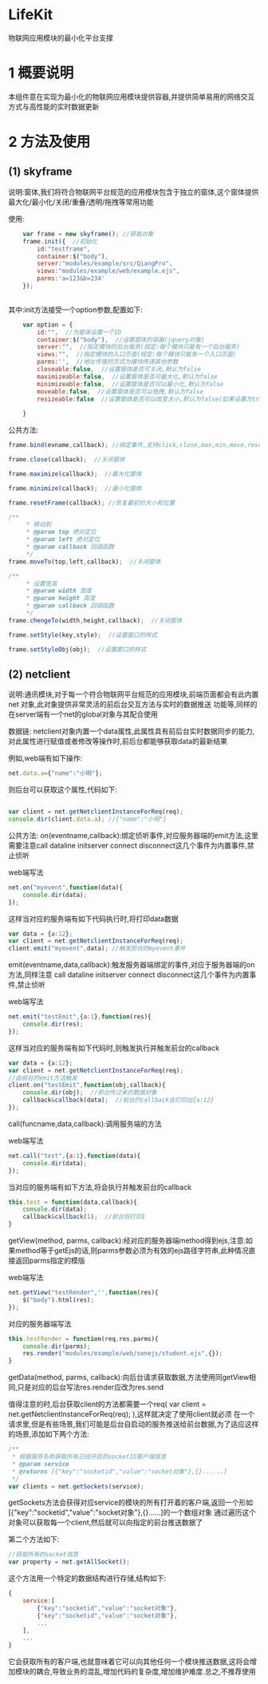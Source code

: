 # LifeKit

物联网应用模块的最小化平台支撑

# 1 概要说明

本组件意在实现为最小化的物联网应用模块提供容器,并提供简单易用的网络交互方式与高性能的实时数据更新<br>

# 2 方法及使用

## (1)  skyframe

说明:窗体,我们将符合物联网平台规范的应用模块包含于独立的窗体,这个窗体提供最大化/最小化/关闭/重叠/透明/拖拽等常用功能

使用:

```javascript
    var frame = new skyframe(); //获取对象
    frame.init({  //初始化
        id:"testframe",
        container:$("body"),
        server:"modules/example/src/QiangPro",
        views:"modules/example/web/example.ejs",
        parms:'a=123&b=234'
    });
    
```

其中:init方法接受一个option参数,配置如下:

```javascript
    var option = {
        id:"",  //为窗体设置一个ID
        container:$("body"),  //设置窗体的容器(jquery对象)
        server:"",  //指定模块的后台服务(规定:每个模块只能有一个后台服务)
        views:"",  //指定模块的入口页面(规定:每个模块只能有一个入口页面)
        parms:'',  //地址传值的方式为模块传递其他参数
        closeable:false,  //设置窗体是否可关闭,默认为false
        maximizeable:false,  //设置窗体是否可最大化,默认为false
        minimizeable:false,  //设置窗体是否可以最小化,默认为false
        moveable:false,  //设置窗体是否可以拖拽,默认为false
        resizeable:false  //设置窗体是否可以改变大小,默认为false(如果设置为true,则鼠标可以拖动边框来改变窗体大小并触发窗体的resize事件)
        
    }
```

公共方法:

```javascript
frame.bind(evname,callback); //绑定事件,支持click,close,max,min,move,reset事件
```


```javascript
frame.close(callback);  //关闭窗体
```

```javascript
frame.maximize(callback);  //最大化窗体
```

```javascript
frame.minimize(callback);  //最小化窗体
```

```javascript
frame.resetFrame(callback); //恢复最初的大小和位置
```

```javascript
/**
     * 移动到
     * @param top 绝对定位
     * @param left 绝对定位
     * @param callback 回调函数
     */
frame.moveTo(top,left,callback);  //关闭窗体
```

```javascript
/**
     * 设置宽高
     * @param width 宽度
     * @param height 高度
     * @param callback 回调函数
     */
frame.chengeTo(width,height,callback);  //关闭窗体
```

```javascript
frame.setStyle(key,style);  //设置窗口的样式
```

```javascript
frame.setStyleObj(obj);  //设置窗口的样式
```


## (2)  netclient

说明:通讯模块,对于每一个符合物联网平台规范的应用模块,前端页面都会有此内置 net 对象,此对象提供非常灵活的前后台交互方法与实时的数据推送
功能等,同样的在server端有一个net的global对象与其配合使用

数据链:
netclient对象内置一个data属性,此属性具有前后台实时数据同步的能力,对此属性进行赋值或者修改等操作时,前后台都能够获取data的最新结果

例如,web端有如下操作:
```javascript
net.data.a={"name":"小明"};
```
则后台可以获取这个属性,代码如下:
```javascript

var client = net.getNetclientInstanceForReq(req);
console.dir(client.data.a); //{"name":"小明"}

```

公共方法:
on(eventname,callback):绑定侦听事件,对应服务器端的emit方法,这里需要注意call dataline  initserver  connect  disconnect这几个事件为内置事件,禁止侦听

web端写法

```javascript
net.on("myevent",function(data){
    console.dir(data);
});
```

这样当对应的服务端有如下代码执行时,将打印data数据

```javascript
var data = {a:12};
var client = net.getNetclientInstanceForReq(req);
client.emit("myevent",data); //触发前台的myevent事件
```

emit(eventname,data,callback):触发服务器端绑定的事件,对应于服务器端的on方法,同样注意 call dataline initserver connect disconnect这几个事件为内置事件,禁止侦听

web端写法

```javascript
net.emit("testEmit",{a:1},function(res){
    console.dir(res);
});
```

这样当对应的服务端有如下代码时,则触发执行并触发前台的callback

```javascript
var data = {a:12};
var client = net.getNetclientInstanceForReq(req);
//由前台的emit方法触发
client.on("testEmit",function(obj,callback){
    console.dir(obj);  //前台传过来的数据对象
    callback&callback(data);  //前台的callback会打印出{a:12}
}); 
```

call(funcname,data,callback):调用服务端的方法

web端写法

```javascript
net.call("test",{a:1},function(data){
    console.dir(data);
});
```

当对应的服务端有如下方法,将会执行并触发前台的callback

```javascript
this.test = function(data,callback){
    console.dir(data);
    callback&callback(1);  //前台将打印1
}
```

getView(method, parms, callback):经对应的服务器端method得到ejs,注意:如果method等于getEjs的话,则parms参数必须为有效的ejs路径字符串,此种情况直接返回parms指定的模版

web端写法
```javascript
net.getView("testRender",'',function(res){
    $("body").html(res);
});
```

对应的服务器端写法

```javascript
this.testRender = function(req,res,parms){
    console.dir(parms);
    res.render("modules/example/web/sonejs/student.ejs",{});
}
```

getData(method, parms, callback):向后台请求获取数据,方法使用同getView相同,只是对应的后台写法res.render应改为res.send


值得注意的时,后台获取client的方法都需要一个req(  var client = net.getNetclientInstanceForReq(req);  ),这样就决定了使用client就必须
在一个请求里,但是有些场景,我们可能是后台自启动的服务推送给前台数据,为了适应这样的场景,添加如下两个方法:

```javascript
/**
 * 根据服务名称获取所有已经开启的socketIO客户端信息
 * @param service
 * @returns [{"key":"socketid","value":"socket对象"},{}......]
 */
var clients = net.getSockets(service);

```
getSockets方法会获得对应service的模块的所有打开着的客户端,返回一个形如[{"key":"socketid","value":"socket对象"},{}......]的一个数组对象
通过遍历这个对象可以获取每一个client,然后就可以向指定的前台推送数据了

第二个方法如下:
```javascript
//获取所有的socket信息
var property = net.getAllSocket();
```
这个方法用一个特定的数据结构进行存储,结构如下:
```javascript
{
    service:[
        {"key":"socketid","value":"socket对象"},
        {"key":"socketid","value":"socket对象"},
        ...
    ],
    ...
}
```
它会获取所有的客户端,也就意味着它可以向其他任何一个模块推送数据,这将会增加模块的耦合,导致业务的混乱,增加代码的复杂度,增加维护难度.总之,不推荐使用

